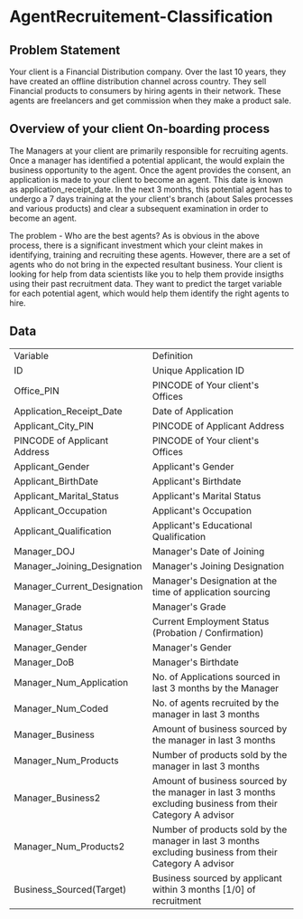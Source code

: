 # AgentRecruitement-Classification

## Problem Statement 
Your client is a Financial Distribution company. Over the last 10 years, they have created an offline distribution channel across country. They sell Financial products to consumers by hiring agents in their network. These agents are freelancers and get commission when they make a product sale.

## Overview of your client On-boarding process
The Managers at your client are primarily responsible for recruiting agents. Once a manager has identified a potential applicant, the would explain the business opportunity to the agent. Once the agent provides the consent, an application is made to your client to become an agent. This date is known as application_receipt_date.
In the next 3 months, this potential agent has to undergo a 7 days training at the your client's branch (about Sales processes and various products) and clear a subsequent examination in order to become an agent.

The problem - Who are the best agents?
As is obvious in the above process, there is a significant investment which your cleint makes in identifying, training and recruiting these agents. However, there are a set of agents who do not bring in the expected resultant business.
Your client is looking for help from data scientists like you to help them provide insigths using their past recruitment data. They want to predict the target variable for each potential agent, which would help them identify the right agents to hire.

## Data

<!DOCTYPE html>
<html>
<body>
<table style="width:100%">
  <tr>
    <td>Variable</td>
    <td>Definition</td>
  </tr>
  <tr>
    <td>ID</td>
    <td>Unique Application ID</td>
  </tr>
  <tr>
    <td>Office_PIN</td>
    <td> PINCODE of Your client's Offices</td>
  </tr>
  <tr>
    <td>Application_Receipt_Date</td>
    <td>Date of Application</td>
  </tr>
  <tr>
    <td>Applicant_City_PIN</td>
    <td>PINCODE of Applicant Address</td>
  </tr>
  <tr>
    <td>PINCODE of Applicant Address</td>
    <td>PINCODE of Your client's Offices</td>
  </tr>
  <tr>
    <td>Applicant_Gender</td><td>	Applicant's Gender</td>
  </tr>
    <tr>
      <td>Applicant_BirthDate</td><td>	Applicant's Birthdate</td>
  </tr>
  <tr> 
    <td> Applicant_Marital_Status</td><td>	Applicant's Marital Status</td>
  </tr>
<tr>
  <td>Applicant_Occupation</td><td>	Applicant's Occupation</td>
 </tr>
 <tr> 
   <td>Applicant_Qualification</td><td>	Applicant's Educational Qualification</td>
  </tr>  
<tr>
  <td>Manager_DOJ</td><td>	Manager's Date of Joining</td>
</tr> 
<tr>
  <td>Manager_Joining_Designation</td><td>	Manager's Joining Designation</td>
  </tr>  
 <tr>
   <td>Manager_Current_Designation</td><td>	Manager's Designation at the time of application sourcing</td>
  </tr>
  <tr>
    <td>Manager_Grade</td><td>	Manager's Grade</td>
  </tr>
  <tr>
    <td>Manager_Status</td>	<td>Current Employment Status (Probation / Confirmation)</td>
  </tr>
  <tr>
    <td>Manager_Gender</td><td>	Manager's Gender</td>
  </tr>
 <tr> 
   <td>Manager_DoB</td><td>	Manager's Birthdate</td>
  </tr>
  <tr>
    <td>Manager_Num_Application</td><td>	No. of Applications sourced in last 3 months by the Manager</td>
  </tr>
  <tr>
    <td>Manager_Num_Coded</td><td>	No. of agents recruited by the manager in last 3 months</td>
  </tr>
  <tr>
    <td>Manager_Business</td><td>	Amount of business sourced by the manager in last 3 months</td>
  </tr>
  <tr>
    <td>Manager_Num_Products</td><td>	Number of products sold by the manager in last 3 months</td>
  </tr>
  <tr>
    <td>Manager_Business2</td><td>	Amount of business sourced by the manager in last 3 months excluding business from their Category A advisor</td>
  </tr>
  <tr>
    <td>Manager_Num_Products2</td><td>	Number of products sold by the manager in last 3 months excluding business from their Category A advisor</td>
  </tr>
  <tr>
    <td> Business_Sourced(Target)	</td><td>Business sourced by applicant within 3 months [1/0] of recruitment</td>
  </tr>
 
</table>

</body>
</html>

